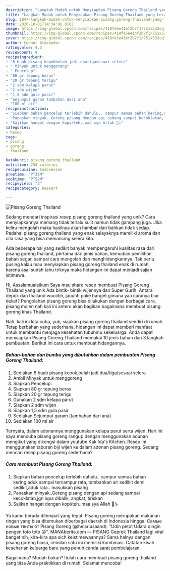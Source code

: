 ```yaml
---
description: "Langkah Mudah untuk Menyiapkan Pisang Goreng Thailand yang Lezat Sekali"
title: "Langkah Mudah untuk Menyiapkan Pisang Goreng Thailand yang Lezat Sekali"
slug: 1847-langkah-mudah-untuk-menyiapkan-pisang-goreng-thailand-yang-lezat-sekali
date: 2020-10-01T14:34:06.010Z
image: https://img-global.cpcdn.com/recipes/418fe5e41bf2b7f1/751x532cq70/pisang-goreng-thailand-foto-resep-utama.jpg
thumbnail: https://img-global.cpcdn.com/recipes/418fe5e41bf2b7f1/751x532cq70/pisang-goreng-thailand-foto-resep-utama.jpg
cover: https://img-global.cpcdn.com/recipes/418fe5e41bf2b7f1/751x532cq70/pisang-goreng-thailand-foto-resep-utama.jpg
author: Connor Alexander
ratingvalue: 4.3
reviewcount: 9
recipeingredient:
- "6 buah pisang kepokbelah jadi duatigasesuai selera"
- " Minyak untuk menggoreng"
- " Pencelup"
- "80 gr tepung beras"
- "20 gr tepung terigu"
- "2 sdm kelapa parut"
- "2 sdm wijen"
- "1,5 sdm gula pasir"
- "Sejumput garam tambahan dari ana"
- "100 ml air"
recipeinstructions:
- "Siapkan bahan pencelup terlebih dahulu.. campur semua bahan kering,aduk sampai tercampur rata, tambahkan air sedikit demi sedikit,aduk rata.. masukkan pisang"
- "Panaskan minyak..Goreng pisang dengan api sedang sampai kecoklatan,jgn lupa dibalik, angkat, tiriskan"
- "Sajikan hangat dengan kopi/teh..maa sya Allah 🍌☕"
categories:
- Resep
tags:
- pisang
- goreng
- thailand

katakunci: pisang goreng thailand 
nutrition: 254 calories
recipecuisine: Indonesian
preptime: "PT35M"
cooktime: "PT52M"
recipeyield: "3"
recipecategory: Dessert

---
```



![Pisang Goreng Thailand](https://img-global.cpcdn.com/recipes/418fe5e41bf2b7f1/751x532cq70/pisang-goreng-thailand-foto-resep-utama.jpg)

Sedang mencari inspirasi resep pisang goreng thailand yang unik? Cara menyiapkannya memang tidak terlalu sulit namun tidak gampang juga. Jika keliru mengolah maka hasilnya akan hambar dan bahkan tidak sedap. Padahal pisang goreng thailand yang enak selayaknya memiliki aroma dan cita rasa yang bisa memancing selera kita.

Ada beberapa hal yang sedikit banyak mempengaruhi kualitas rasa dari pisang goreng thailand, pertama dari jenis bahan, kemudian pemilihan bahan segar, sampai cara mengolah dan menghidangkannya. Tak perlu pusing kalau mau menyiapkan pisang goreng thailand enak di rumah, karena asal sudah tahu triknya maka hidangan ini dapat menjadi sajian istimewa.

Hi, Assalamualaikum Saya mau share resep membuat Pisang Goreng Thailand yang unik Ada bintik- bintik wijennya dan Super Gurih. Antara depok dan thailand wuuiihh,.jauuhh pake banget.gimana yaa caranya biar deket? Pengolahan pisang goreng bisa dilakukan dengan berbagai cara, pisang molen nah kali ini antero akan bagikan bagaimana membuat pisang goreng khas Thailand.


Nah, kali ini kita coba, yuk, siapkan pisang goreng thailand sendiri di rumah. Tetap berbahan yang sederhana, hidangan ini dapat memberi manfaat untuk membantu menjaga kesehatan tubuhmu sekeluarga. Anda dapat menyiapkan Pisang Goreng Thailand memakai 10 jenis bahan dan 3 langkah pembuatan. Berikut ini cara untuk membuat hidangannya.

<!--inarticleads1-->

##### Bahan-bahan dan bumbu yang dibutuhkan dalam pembuatan Pisang Goreng Thailand:

1. Sediakan 6 buah pisang kepok,belah jadi dua/tiga/sesuai selera
1. Ambil  Minyak untuk menggoreng
1. Siapkan  Pencelup:
1. Siapkan 80 gr tepung beras
1. Siapkan 20 gr tepung terigu
1. Gunakan 2 sdm kelapa parut
1. Siapkan 2 sdm wijen
1. Siapkan 1,5 sdm gula pasir
1. Sediakan Sejumput garam (tambahan dari ana)
1. Sediakan 100 ml air


Ternyata, dalam adonannya menggunakan kelapa parut serta wijen. Hari ini saya mencuba pisang goreng rangup dengan menggunakan adunan mengikut yang dikongsi dalam youtube Kak Ida&#39;s Kitchen. Resep ini menggunakan taburan biji wijen ke dalam adonan pisang goreng. Sedang mencari resep pisang goreng sederhana? 

<!--inarticleads2-->

##### Cara membuat Pisang Goreng Thailand:

1. Siapkan bahan pencelup terlebih dahulu.. campur semua bahan kering,aduk sampai tercampur rata, tambahkan air sedikit demi sedikit,aduk rata.. masukkan pisang
1. Panaskan minyak..Goreng pisang dengan api sedang sampai kecoklatan,jgn lupa dibalik, angkat, tiriskan
1. Sajikan hangat dengan kopi/teh..maa sya Allah 🍌☕


Ya kamu berada ditempat yang tepat. Pisang goreng merupakan makanan ringan yang bisa ditemukan diberbagai daerah di Indonesia hingga. Самые новые твиты от Pisang Goreng (@helariusaand): &#34;Udin petot Udara dingin pengen toto toto 😝&#34;. MANAberita.com — PISANG Geprek Thailand lagi viral banget nih, kira-kira apa sich keistimewaannya? Sama halnya dengan pisang goreng biasa, cemilan satu ini memiliki kombinasi. Catatan kisah keseharian keluarga baru yang penuh canda sarat pembelajaran. 

Bagaimana? Mudah bukan? Itulah cara membuat pisang goreng thailand yang bisa Anda praktikkan di rumah. Selamat mencoba!
